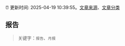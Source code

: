 :alarm_clock: 更新时间: 2025-04-19 10:39:55。[文章来源](/README.md)、[文章分类](/TAGS.md)

## 报告


> 关键字：`报告`、`月报`



